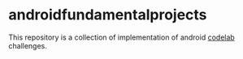 # androidfundamentalprojects
This repository is a collection of implementation of android [codelab](https://developer.android.com/courses/fundamentals-training/toc-v2) challenges.
